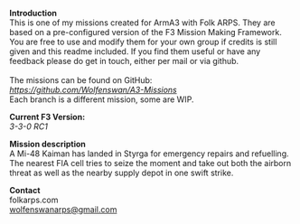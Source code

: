 <b>Introduction</b><br/>
This is one of my missions created for ArmA3 with Folk ARPS. They are based on a pre-configured version of the F3 Mission Making Framework. You are free to use and modify them for your own group if credits is still given and this readme included. If you find them useful or have any feedback please do get in touch, either per mail or via github.<br/><br/>
The missions can be found on GitHub:<br/>
<i>https://github.com/Wolfenswan/A3-Missions</i><br/>
Each branch is a different mission, some are WIP.<br/>

<b>Current F3 Version:</b><br/>
<i>3-3-0 RC1</i>

<b>Mission description</b><br/>
A Mi-48 Kaiman has landed in Styrga for emergency repairs and refuelling. The nearest FIA cell tries to seize the moment and take out both the airborn threat as well as the nearby supply depot in one swift strike.

<b>Contact</b><br/>
folkarps.com<br/>
wolfenswanarps@gmail.com<br/>
